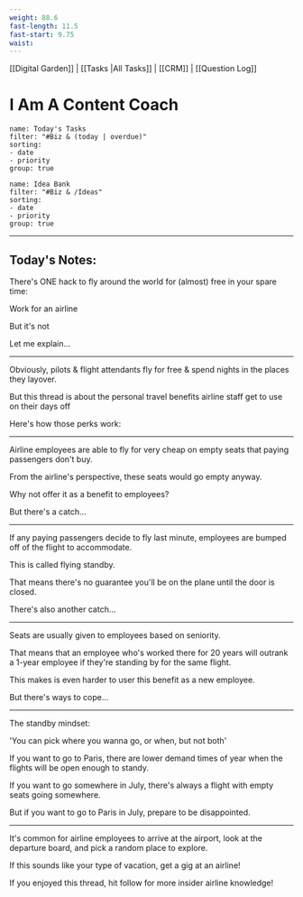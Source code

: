 ```yaml
---
weight: 88.6
fast-length: 11.5
fast-start: 9.75
waist:
---
```

[[Digital Garden]] | [[Tasks |All Tasks]] | [[CRM]] | [[Question Log]]

# I Am A Content Coach

```todoist
name: Today's Tasks
filter: "#Biz & (today | overdue)" 
sorting: 
- date 
- priority 
group: true 
```

```todoist
name: Idea Bank
filter: "#Biz & /Ideas" 
sorting: 
- date 
- priority
group: true 
```
---
## Today's Notes:

There's ONE hack to fly around the world for (almost) free in your spare time:

Work for an airline

But it's not

Let me explain...

---

Obviously, pilots & flight attendants fly for free & spend nights in the places they layover.

But this thread is about the personal travel benefits airline staff get to use on their days off

Here's how those perks work:

---

Airline employees are able to fly for very cheap on empty seats that paying passengers don't buy.

From the airline's perspective, these seats would go empty anyway.

Why not offer it as a benefit to employees?

But there's a catch...

---

If any paying passengers decide to fly last minute, employees are bumped off of the flight to accommodate.

This is called flying standby.

That means there's no guarantee you'll be on the plane until the door is closed.

There's also another catch...

---

Seats are usually given to employees based on seniority.

That means that an employee who's worked there for 20 years will outrank a 1-year employee if they're standing by for the same flight.

This makes is even harder to user this benefit as a new employee.

But there's ways to cope...

---

The standby mindset:

'You can pick where you wanna go, or when, but not both'

If you want to go to Paris, there are lower demand times of year when the flights will be open enough to standy.

If you want to go somewhere in July, there's always a flight with empty seats going somewhere.

But if you want to go to Paris in July, prepare to be disappointed.

---

It's common for airline employees to arrive at the airport, look at the departure board, and pick a random place to explore.

If this sounds like your type of vacation, get a gig at an airline!

If you enjoyed this thread, hit follow for more insider airline knowledge!